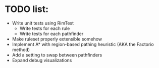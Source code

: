 # TODO list:

- Write unit tests using RimTest
  - Write tests for each rule
  - Write tests for each pathfinder
- Make ruleset properly extensible somehow
- Implement A* with region-based pathing heuristic (AKA the Factorio method)
- Add a setting to swap between pathfinders
- Expand debug visualizations
